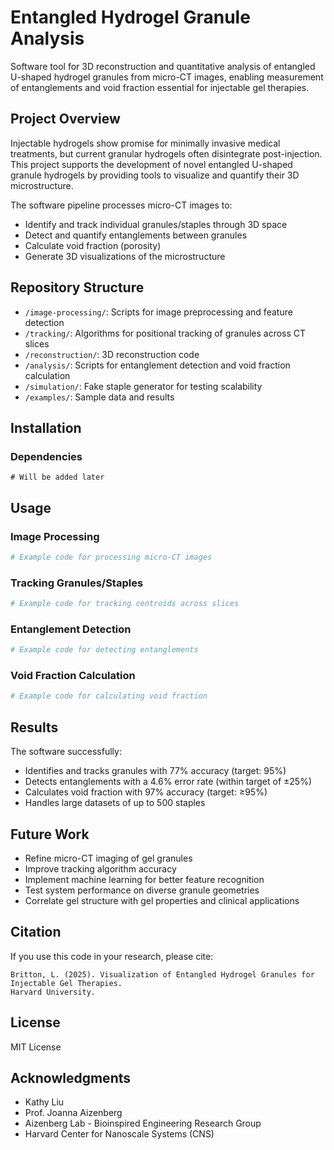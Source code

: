 # Entangled Hydrogel Granule Analysis

Software tool for 3D reconstruction and quantitative analysis of entangled U-shaped hydrogel granules from micro-CT images, enabling measurement of entanglements and void fraction essential for injectable gel therapies.

## Project Overview

Injectable hydrogels show promise for minimally invasive medical treatments, but current granular hydrogels often disintegrate post-injection. This project supports the development of novel entangled U-shaped granule hydrogels by providing tools to visualize and quantify their 3D microstructure.

The software pipeline processes micro-CT images to:
- Identify and track individual granules/staples through 3D space
- Detect and quantify entanglements between granules
- Calculate void fraction (porosity)
- Generate 3D visualizations of the microstructure

## Repository Structure

- `/image-processing/`: Scripts for image preprocessing and feature detection
- `/tracking/`: Algorithms for positional tracking of granules across CT slices
- `/reconstruction/`: 3D reconstruction code
- `/analysis/`: Scripts for entanglement detection and void fraction calculation
- `/simulation/`: Fake staple generator for testing scalability
- `/examples/`: Sample data and results

## Installation

### Dependencies

```
# Will be added later
```

## Usage

### Image Processing

```python
# Example code for processing micro-CT images
```

### Tracking Granules/Staples

```python
# Example code for tracking centroids across slices
```

### Entanglement Detection

```python
# Example code for detecting entanglements
```

### Void Fraction Calculation

```python
# Example code for calculating void fraction
```

## Results

The software successfully:
- Identifies and tracks granules with 77% accuracy (target: 95%)
- Detects entanglements with a 4.6% error rate (within target of ±25%)
- Calculates void fraction with 97% accuracy (target: ≥95%)
- Handles large datasets of up to 500 staples

## Future Work

- Refine micro-CT imaging of gel granules
- Improve tracking algorithm accuracy
- Implement machine learning for better feature recognition
- Test system performance on diverse granule geometries
- Correlate gel structure with gel properties and clinical applications

## Citation

If you use this code in your research, please cite:
```
Britton, L. (2025). Visualization of Entangled Hydrogel Granules for Injectable Gel Therapies. 
Harvard University.
```

## License

MIT License

## Acknowledgments

- Kathy Liu
- Prof. Joanna Aizenberg
- Aizenberg Lab - Bioinspired Engineering Research Group
- Harvard Center for Nanoscale Systems (CNS)

